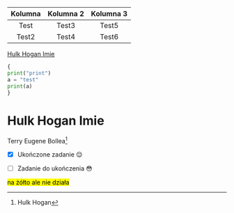 | Kolumna     | Kolumna 2  | Kolumna 3  |
|   :----:    |   :----:   |   :----:   |
| Test        | Test3      | Test5      |
| Test2       | Test4      | Test6      |

[Hulk Hogan Imie](#hogan-imie)

```python
{
print("print")
a = "test"
print(a)
}
```


<h1 id="hogan-imie"> Hulk Hogan Imie </h1>

Terry Eugene Bollea[^1]

[^1]:Hulk Hogan


- [x] Ukończone zadanie :relieved:
- [ ] Zadanie do ukończenia :flushed:


<mark> na żółto ale nie działa </mark>



